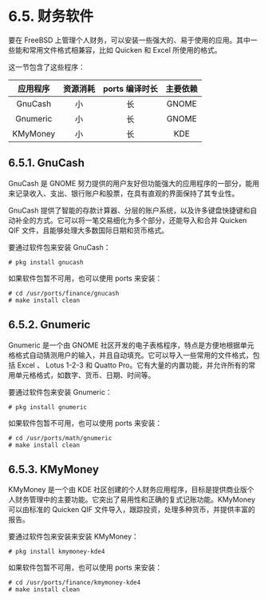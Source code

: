 # 6.5. 财务软件

要在 FreeBSD 上管理个人财务，可以安装一些强大的、易于使用的应用。其中一些能和常用文件格式相兼容，比如 Quicken 和 Excel 所使用的格式。

这一节包含了这些程序：

| 应用程序 | 资源消耗 | ports 编译时长 | 主要依赖 |
| :------: | :------: | :------------: | :------: |
|GnuCash|小|长|GNOME|
|Gnumeric|小|长|GNOME|
|KMyMoney|小|长|KDE|

## 6.5.1. GnuCash

GnuCash 是 GNOME 努力提供的用户友好但功能强大的应用程序的一部分，能用来记录收入、支出、银行账户和股票，在具有直观的界面保持了其专业性。

GnuCash 提供了智能的存款计算器、分层的账户系统，以及许多键盘快捷键和自动补全的方式。它可以将一笔交易细化为多个部分，还能导入和合并 Quicken QIF 文件，且能够处理大多数国际日期和货币格式。

要通过软件包来安装 GnuCash：

```
# pkg install gnucash
```

如果软件包暂不可用，也可以使用 ports 来安装：

```
# cd /usr/ports/finance/gnucash
# make install clean
```

## 6.5.2. Gnumeric

Gnumeric 是一个由 GNOME 社区开发的电子表格程序，特点是方便地根据单元格格式自动猜测用户的输入，并且自动填充。它可以导入一些常用的文件格式，包括 Excel 、 Lotus 1-2-3 和 Quatto Pro。它有大量的内置功能，并允许所有的常用单元格格式，如数字、货币、日期、时间等。

要通过软件包来安装 Gnumeric：

```
# pkg install gnumeric
```

如果软件包暂不可用，也可以使用 ports 来安装：

```
# cd /usr/ports/math/gnumeric
# make install clean
```

## 6.5.3. KMyMoney

KMyMoney 是一个由 KDE 社区创建的个人财务应用程序，目标是提供商业版个人财务管理中的主要功能。它突出了易用性和正确的复式记账功能。KMyMoney 可以由标准的 Quicken QIF 文件导入，跟踪投资，处理多种货币，并提供丰富的报告。

要通过软件包来安装来安装 KMyMoney：

```
# pkg install kmymoney-kde4
```

如果软件包暂不可用，也可以使用 ports 来安装：

```
# cd /usr/ports/finance/kmymoney-kde4
# make install clean
```

